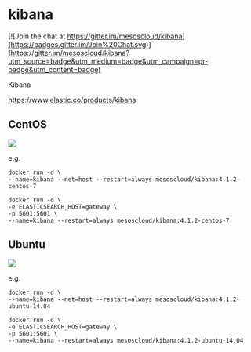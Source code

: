 # kibana

[![Join the chat at https://gitter.im/mesoscloud/kibana](https://badges.gitter.im/Join%20Chat.svg)](https://gitter.im/mesoscloud/kibana?utm_source=badge&utm_medium=badge&utm_campaign=pr-badge&utm_content=badge)

Kibana

https://www.elastic.co/products/kibana

## CentOS

[![](https://badge.imagelayers.io/mesoscloud/kibana:4.1.2-centos-7.svg)](https://imagelayers.io/?images=mesoscloud/kibana:4.1.2-centos-7)

e.g.

```
docker run -d \
--name=kibana --net=host --restart=always mesoscloud/kibana:4.1.2-centos-7
```

```
docker run -d \
-e ELASTICSEARCH_HOST=gateway \
-p 5601:5601 \
--name=kibana --restart=always mesoscloud/kibana:4.1.2-centos-7
```

## Ubuntu

[![](https://badge.imagelayers.io/mesoscloud/kibana:4.1.2-ubuntu-14.04.svg)](https://imagelayers.io/?images=mesoscloud/kibana:4.1.2-ubuntu-14.04)

e.g.

```
docker run -d \
--name=kibana --net=host --restart=always mesoscloud/kibana:4.1.2-ubuntu-14.04
```

```
docker run -d \
-e ELASTICSEARCH_HOST=gateway \
-p 5601:5601 \
--name=kibana --restart=always mesoscloud/kibana:4.1.2-ubuntu-14.04
```
